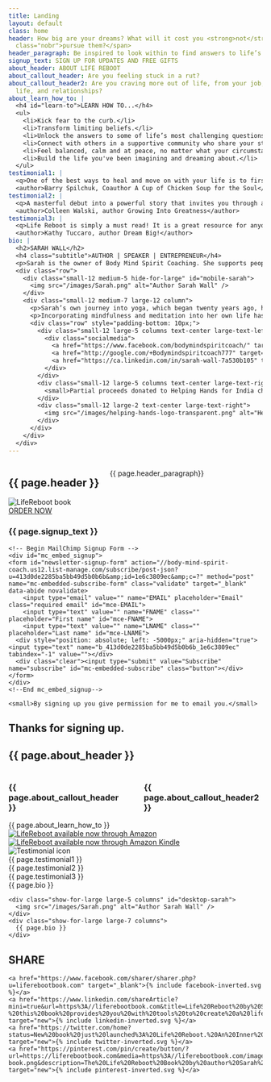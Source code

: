 ```yaml
---
title: Landing
layout: default
class: home
header: How big are your dreams? What will it cost you <strong>not</strong> to <span
  class="nobr">pursue them?</span>
header_paragraph: Be inspired to look within to find answers to life’s questions.
signup_text: SIGN UP FOR UPDATES AND FREE GIFTS
about_header: ABOUT LIFE REBOOT
about_callout_header: Are you feeling stuck in a rut?
about_callout_header2: Are you craving more out of life, from your job, your personal
  life, and relationships?
about_learn_how_to: |
  <h4 id="learn-to">LEARN HOW TO...</h4>
  <ul>
    <li>Kick fear to the curb.</li>
    <li>Transform limiting beliefs.</li>
    <li>Unlock the answers to some of life’s most challenging questions.</li>
    <li>Connect with others in a supportive community who share your struggles.</li>
    <li>Feel balanced, calm and at peace, no matter what your circumstances.</li>
    <li>Build the life you've been imagining and dreaming about.</li>
  </ul>
testimonial1: |
  <q>One of the best ways to heal and move on with your life is to first - tell the truth about where you are now. Sarah, with her honesty and heartfelt vulnerability, will lovingly guide you to listen to your inner voice so you can choose your own next step. That step will bring you closer to your destiny.</q>
  <author>Barry Spilchuk, Coauthor A Cup of Chicken Soup for the Soul</author>
testimonial2: |
  <q>A masterful debut into a powerful story that invites you through a journey of self-discovery of inner wealth. It's impossible to read this book and not come away thinking differently about the choices we make and the pressing need for all of us to live a more awakened life with blissful purpose.</q>
  <author>Colleen Walski, author Growing Into Greatness</author>
testimonial3: |
  <q>Life Reboot is simply a must read! It is a great resource for anyone looking to make changes in their lives and don’t know where to start. If you want to change your outer life, you must first learn to go within. If you want to improve your body, mind and health, let Sarah guide you on an inner journey that will empower you to take your own journey of self-discovery deep within, finding some incredible jewels along the way.</q>
  <author>Kathy Tuccaro, author Dream Big!</author>
bio: |
  <h2>SARAH WALL</h2>
  <h4 class="subtitle">AUTHOR | SPEAKER | ENTREPRENEUR</h4>
  <p>Sarah is the owner of Body Mind Spirit Coaching. She supports people to break through fear and limiting beliefs by clearing the clutter of the mind, using simple techniques that have immediate and powerful impact. She is also the co-founder of Yoga Vacations, providing a safe space for people to explore their inner world through meditation, while traveling to <span class="nobr">beautiful destinations.</span></p>
  <div class="row">
    <div class="small-12 medium-5 hide-for-large" id="mobile-sarah">
      <img src="/images/Sarah.png" alt="Author Sarah Wall" />
    </div>
    <div class="small-12 medium-7 large-12 column">
      <p>Sarah’s own journey into yoga, which began twenty years ago, has taken her around the world many times and sparked her passion to give back. She’s a proud board member of the Helping Hands for India charity, which runs a school in northern India, providing free education to over 300 children.</p>
      <p>Incorporating mindfulness and meditation into her own life has been essential to her well-being when navigating life’s events and she’s excited to share her story to inspire others who are craving something more out of life.</p>
      <div class="row" style="padding-bottom: 10px;">
        <div class="small-12 large-5 columns text-center large-text-left align-middle">
          <div class="socialmedia">
            <a href="https://www.facebook.com/bodymindspiritcoach/" target="_new"><i class="fa fa-facebook-f"></i></a>
            <a href="http://google.com/+Bodymindspiritcoach777" target="_new"><i class="fa fa-google-plus"></i></a>
            <a href="https://ca.linkedin.com/in/sarah-wall-7a530b105" target="_new"><i class="fa fa-linkedin"></i></a>
          </div>
        </div>
        <div class="small-12 large-5 columns text-center large-text-right">
          <small>Partial proceeds donated to Helping Hands for India charity</small>
        </div>
        <div class="small-12 large-2 text-center large-text-right">
          <img src="/images/helping-hands-logo-transparent.png" alt="Helping Hands logo" />
        </div>
      </div>
    </div>
  </div>
---
```


<section class="section-landing">
  <div class="row">
    <div class="small-12 medium-6 columns">
      <h1>{{ page.header }}</h1>
      <p class="lead">{{ page.header_paragraph}}</p>
    </div>
    <div class="small-12 medium-6 columns" id="landing-book-column">
      <img class="landing-book" src="/images/book.png" alt="LifeReboot book" />
    </div>
  </div>
  <div class="landing-cta">
    <a class="button primary large" href="#order-now">ORDER NOW</a>
  </div>
</section>


<section id="newsletter-signup" class="section">
  <div class="newsletter-signup-container">
    <h3>{{ page.signup_text }}</h3>

    <!-- Begin MailChimp Signup Form -->
    <div id="mc_embed_signup">
    <form id="newsletter-signup-form" action="//body-mind-spirit-coach.us12.list-manage.com/subscribe/post-json?u=413d0de2285ba5bb49d5b0b6b&amp;id=1e6c3809ec&amp;c=?" method="post" name="mc-embedded-subscribe-form" class="validate" target="_blank" data-abide novalidate>
    	<input type="email" value="" name="EMAIL" placeholder="Email" class="required email" id="mce-EMAIL">
    	<input type="text" value="" name="FNAME" class="" placeholder="First name" id="mce-FNAME">
    	<input type="text" value="" name="LNAME" class="" placeholder="Last name" id="mce-LNAME">
      <div style="position: absolute; left: -5000px;" aria-hidden="true"><input type="text" name="b_413d0de2285ba5bb49d5b0b6b_1e6c3809ec" tabindex="-1" value=""></div>
      <div class="clear"><input type="submit" value="Subscribe" name="subscribe" id="mc-embedded-subscribe" class="button"></div>
    </form>
    </div>
    <!--End mc_embed_signup-->

    <small>By signing up you give permission for me to email you.</small>
  </div>
  <div id="thank-you"><h2>Thanks for signing up.</h2></div>
</section>


<section id="about" class="section">
  <h2>{{ page.about_header }}</h2>
  <div class="row">
    <div class="small-12 medium-6 columns">
      <h3 class="callout-header">{{ page.about_callout_header }}</h3>
      <div class="separator small"></div>
      <h3 class="callout-header">{{ page.about_callout_header2 }}</h3>
    </div>
    <div class="small-12 medium-6 columns">
      {{ page.about_learn_how_to }}
    </div>
  </div>
</section>

<section id="order-now" class="section section-blue">
  <div class="vendors">
    <a href="https://www.amazon.com/Life-Reboot-Finding-Passion-Purpose/dp/0995257302/" target="new"><img src="/images/Amazon_logo.png" alt="LifeReboot available now through Amazon" /></a>
    <a href="https://www.amazon.com/Life-Reboot-Finding-Passion-Purpose-ebook/dp/B06XGKV7LL" target="new"><img src="/images/Amazon_Kindle_logo.png" alt="LifeReboot available now through Amazon Kindle" /></a>
  </div>
</section>

<section id="testimonials" class="section">

  <img class="quote-icon" src="/images/quote-icon.png" alt="Testimonial icon" />

  <div id="testimonials-slider" class="royalSlider rsDefault">
    <div class="testimonial">
      {{ page.testimonial1 }}
    </div>
    <div class="testimonial">
      {{ page.testimonial2 }}
    </div>
    <div class="testimonial">
    {{ page.testimonial3 }}
    </div>
  </div>
</section>


<section id="about-sarah" class="section">
  <div class="row">
    <div class="small-12 hide-for-large columns">
      {{ page.bio }}
    </div>

    <div class="show-for-large large-5 columns" id="desktop-sarah">
      <img src="/images/Sarah.png" alt="Author Sarah Wall" />
    </div>
    <div class="show-for-large large-7 columns">
      {{ page.bio }}
    </div>
  </div>
</section>

<section id="share" class="section section-blue">
  <h2>SHARE</h2>
  <div class="socialmedia-icons">

    <a href="https://www.facebook.com/sharer/sharer.php?u=liferebootbook.com" target="_blank">{% include facebook-inverted.svg %}</a>
    <a href="https://www.linkedin.com/shareArticle?mini=true&url=https%3A//liferebootbook.com&title=Life%20Reboot%20by%20Sarah%20Wall&summary=Life%20Reboot%3A%20An%20Inner%20Wisdom%20Guide%20To%20Finding%20Your%20Passion%20and%20Purpose%20-%20this%20book%20provides%20you%20with%20tools%20to%20create%20a%20life%20you%20love.%20Learn%20more.&source=https%3A//liferebootbook.com" target="new">{% include linkedin-inverted.svg %}</a>
    <a href="https://twitter.com/home?status=New%20book%20just%20launched%3A%20Life%20Reboot.%20An%20Inner%20Wisdom%20Guide%20To%20Finding%20Your%20Passion%20and%20Purpose.%20%23LifeRebootBook" target="new">{% include twitter-inverted.svg %}</a>
    <a href="https://pinterest.com/pin/create/button/?url=https://liferebootbook.com&media=https%3A//liferebootbook.com/images/lifereboot-book.png&description=The%20Life%20Reboot%20Book%20by%20author%20Sarah%20Wall" target="new">{% include pinterest-inverted.svg %}</a>
  </div>
</section>
